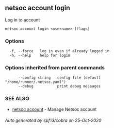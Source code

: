 ## netsoc account login

Log in to account

```
netsoc account login <username> [flags]
```

### Options

```
  -f, --force   log in even if already logged in
  -h, --help    help for login
```

### Options inherited from parent commands

```
      --config string   config file (default "/home/runner/.netsoc.yaml")
      --debug           print debug messages
```

### SEE ALSO

* [netsoc account](netsoc_account.md)	 - Manage Netsoc account

###### Auto generated by spf13/cobra on 25-Oct-2020
